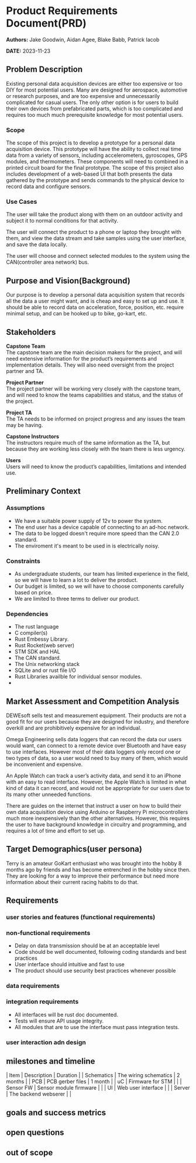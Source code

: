 # Product Requirements Document(PRD)

**Authors:** Jake Goodwin, Aidan Agee, Blake Babb, Patrick Iacob

**DATE:** 2023-11-23

## Problem Description

Existing personal data acquisition devices are either too expensive or too DIY for most potential users. Many are designed for aerospace, automotive or research purposes, and are too expensive and unnecessarily complicated for casual users. The only other option is for users to build their own devices from prefabricated parts, which is too complicated and requires too much much prerequisite knowledge for most potential users.

### Scope

The scope of this project is to develop a prototype for a personal data acquisition device. This prototype will have the ability to collect real time data from a variety of sensors, including accelerometers, gyroscopes, GPS modules, and thermometers. These components will need to combined in a printed circuit board for the final prototype. The scope of this project also includes development of a web-based UI that both presents the data gathered by the prototype and sends commands to the physical device to record data and configure sensors. 

### Use Cases

The user will take the product along with them on an outdoor activity and subject it to normal conditions for that activity.

The user will connect the product to a phone or laptop they brought with them, and view the data stream and take samples using the user interface, and save the data locally.

The user will choose and connect selected modules to the system using the
CAN(controller area network) bus.

## Purpose and Vision(Background)

Our purpose is to develop a personal data acquisition system that records all the data a user might want, 
and is cheap and easy to set up and use. It should be able to record data on acceleration, force, position, etc.
require minimal setup, and can be hooked up to bike, go-kart, etc.

## Stakeholders

**Capstone Team**   
The capstone team are the main decision makers for the project, and will need extensive information for the product’s requirements and implementation details. They will also need oversight from the project partner and TA.  

**Project Partner**  
The project partner will be working very closely with the capstone team, and will need to know the teams capabilities and status, and the status of the project. 

**Project TA**    
The TA needs to be informed on project progress and any issues the team may be having.  

**Capstone Instructors**  
The instructors require much of the same information as the TA, but because they are working less closely with the team there is less urgency. 

**Users**  
Users will need to know the product’s capabilities, limitations and intended use.

## Preliminary Context

### Assumptions

* We have a suitable power supply of 12v to power the system.
* The end user has a device capable of connecting to an ad-hoc network.
* The data to be logged doesn't require more speed than the CAN 2.0 standard.
* The enviroment it's meant to be used in is electrically noisy.



### Constraints

* As undergraduate students, our team has limited experience in the field, so we will have to learn a lot to deliver the product.
* Our budget is limited, so we will have to choose components carefully based on price.
* We are limited to three terms to deliver our product.



### Dependencies

* The rust language
* C compiler(s)
* Rust Embessy Library.
* Rust Rocket(web server)
* STM SDK and HAL
* The CAN standard.
* The Unix networking stack
* SQLite and or rust file I/O
* Rust Libraries availble for individual sensor modules.
* 

## Market Assessment and Competition Analysis

DEWEsoft sells test and measurement equipment. Their products are not a good fit for our users because they are designed for industry, and therefore overkill and are prohibitively expensive for an individual.

Omega Engineering sells data loggers that can record the data our users would want, can connect to a remote device over Bluetooth and have easy to use interfaces. However most of their data loggers only record one or two types of data, so a user would need to buy many of them, which would be inconvenient and expensive.

An Apple Watch can track a user’s activity data, and send it to an iPhone with an easy to read interface. However, the Apple Watch is limited in what kind of data it can record, and would not be appropriate for our users due to its many other unneeded functions.

There are guides on the internet that instruct a user on how to build their own data acquisition device using Arduino or Raspberry Pi microcontrollers much more inexpensively than the other alternatives. However, this requires the user to have background knowledge in circuitry and programming, and requires a lot of time and effort to set up.

## Target Demographics(user persona)

Terry is an amateur GoKart enthusiast who was brought into the hobby 8 months ago by friends and has become entrenched in the hobby since then. They are looking for a way to improve their performance but need more information about their current racing habits to do that. 

## Requirements


### user stories and features (functional requirements)

### non-functional requirements

* Delay on data transmission should be at an acceptable level
* Code should be well documented, following coding standards and best practices
* User interface should intuitive and fast to use
* The product should use security best practices whenever possible

### data requirements

### integration requirements

* All interfaces will be rust doc documented.
* Tests will ensure API usage integrity.
* All modules that are to use the interface must pass integration tests.


### user interaction adn design


## milestones and timeline

| Item       | Description            | Duration |
| Schematics | The wiring schematics  | 2 months |
| PCB        | PCB gerber files       | 1 month  |
| uC         | Firmware for STM       |          |
| Sensor FW  | Sensor module firmware |          |
| UI         | Web user interface     |          |
| Server     | The backend webserer   |          |


## goals and success metrics

## open questions

## out of scope
